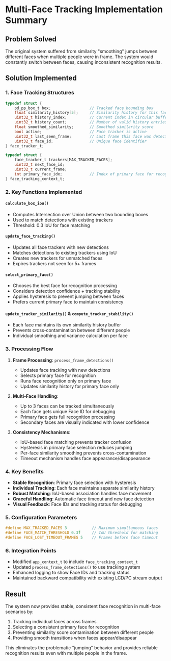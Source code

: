 # Multi-Face Tracking Implementation Summary

## Problem Solved
The original system suffered from similarity "smoothing" jumps between different faces when multiple people were in frame. The system would constantly switch between faces, causing inconsistent recognition results.

## Solution Implemented

### 1. Face Tracking Structures
```c
typedef struct {
    pd_pp_box_t box;                 // Tracked face bounding box
    float similarity_history[5];     // Similarity history for this face
    uint32_t history_index;          // Current index in circular buffer
    uint32_t history_count;          // Number of valid history entries
    float smoothed_similarity;       // Smoothed similarity score
    bool active;                     // Face tracker is active
    uint32_t last_seen_frame;        // Last frame this face was detected
    uint32_t face_id;                // Unique face identifier
} face_tracker_t;

typedef struct {
    face_tracker_t trackers[MAX_TRACKED_FACES];
    uint32_t next_face_id;
    uint32_t current_frame;
    int primary_face_idx;            // Index of primary face for recognition
} face_tracking_context_t;
```

### 2. Key Functions Implemented

#### `calculate_box_iou()`
- Computes Intersection over Union between two bounding boxes
- Used to match detections with existing trackers
- Threshold: 0.3 IoU for face matching

#### `update_face_tracking()`
- Updates all face trackers with new detections
- Matches detections to existing trackers using IoU
- Creates new trackers for unmatched faces
- Expires trackers not seen for 5+ frames

#### `select_primary_face()`
- Chooses the best face for recognition processing
- Considers detection confidence + tracking stability
- Applies hysteresis to prevent jumping between faces
- Prefers current primary face to maintain consistency

#### `update_tracker_similarity()` & `compute_tracker_stability()`
- Each face maintains its own similarity history buffer
- Prevents cross-contamination between different people
- Individual smoothing and variance calculation per face

### 3. Processing Flow

1. **Frame Processing**: `process_frame_detections()`
   - Updates face tracking with new detections
   - Selects primary face for recognition
   - Runs face recognition only on primary face
   - Updates similarity history for primary face only

2. **Multi-Face Handling**:
   - Up to 3 faces can be tracked simultaneously
   - Each face gets unique Face ID for debugging
   - Primary face gets full recognition processing
   - Secondary faces are visually indicated with lower confidence

3. **Consistency Mechanisms**:
   - IoU-based face matching prevents tracker confusion
   - Hysteresis in primary face selection reduces jumping
   - Per-face similarity smoothing prevents cross-contamination
   - Timeout mechanism handles face appearance/disappearance

### 4. Key Benefits

- **Stable Recognition**: Primary face selection with hysteresis
- **Individual Tracking**: Each face maintains separate similarity history
- **Robust Matching**: IoU-based association handles face movement
- **Graceful Handling**: Automatic face timeout and new face detection
- **Visual Feedback**: Face IDs and tracking status for debugging

### 5. Configuration Parameters

```c
#define MAX_TRACKED_FACES 3           // Maximum simultaneous faces
#define FACE_MATCH_THRESHOLD 0.3f     // IoU threshold for matching
#define FACE_LOST_TIMEOUT_FRAMES 5    // Frames before face timeout
```

### 6. Integration Points

- Modified `app_context_t` to include `face_tracking_context_t`
- Updated `process_frame_detections()` to use tracking system
- Enhanced logging to show Face IDs and tracking status
- Maintained backward compatibility with existing LCD/PC stream output

## Result
The system now provides stable, consistent face recognition in multi-face scenarios by:
1. Tracking individual faces across frames
2. Selecting a consistent primary face for recognition
3. Preventing similarity score contamination between different people
4. Providing smooth transitions when faces appear/disappear

This eliminates the problematic "jumping" behavior and provides reliable recognition results even with multiple people in the frame.